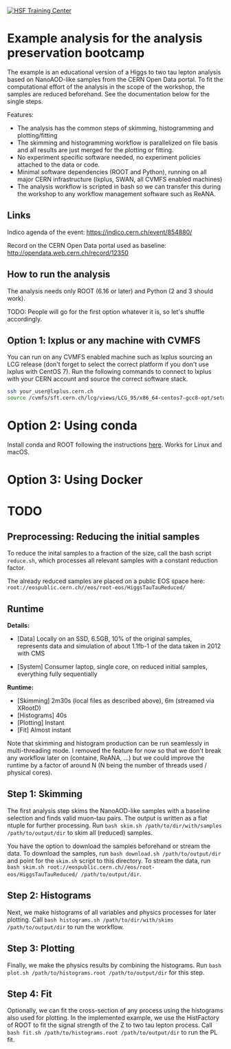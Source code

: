 [![HSF Training Center](https://img.shields.io/badge/HSF%20Training%20Center-browse-ff69b4)](https://hepsoftwarefoundation.org/training/curriculum.html)

# Example analysis for the analysis preservation bootcamp

The example is an educational version of a Higgs to two tau lepton analysis based on NanoAOD-like samples from the CERN Open Data portal. To fit the computational effort of the analysis in the scope of the workshop, the samples are reduced beforehand. See the documentation below for the single steps.

Features:
- The analysis has the common steps of skimming, histogramming and plotting/fitting
- The skimming and histogramming workflow is parallelized on file basis and all results are just merged for the plotting or fitting.
- No experiment specific software needed, no experiment policies attached to the data or code.
- Minimal software dependencies (ROOT and Python), running on all major CERN infrastructure (lxplus, SWAN, all CVMFS enabled machines)
- The analysis workflow is scripted in bash so we can transfer this during the workshop to any workflow management software such as ReANA.

## Links

Indico agenda of the event: https://indico.cern.ch/event/854880/

Record on the CERN Open Data portal used as baseline: http://opendata.web.cern.ch/record/12350

## How to run the analysis

The analysis needs only ROOT (6.16 or later) and Python (2 and 3 should work).

TODO: People will go for the first option whatever it is, so let's shuffle accordingly.

## Option 1: lxplus or any machine with CVMFS

You can run on any CVMFS enabled machine such as lxplus sourcing an LCG release (don't forget to select the correct platform if you don't use lxplus with CentOS 7). Run the following commands to connect to lxplus with your CERN account and source the correct software stack.

```bash
ssh your_user@lxplus.cern.ch
source /cvmfs/sft.cern.ch/lcg/views/LCG_95/x86_64-centos7-gcc8-opt/setup.sh
```

# Option 2: Using conda

Install conda and ROOT following the instructions [here](https://indico.cern.ch/event/759388/contributions/3306849/attachments/1816254/2968550/root_conda_forge.pdf). Works for Linux and macOS.


# Option 3: Using Docker

# TODO

## Preprocessing: Reducing the initial samples

To reduce the inital samples to a fraction of the size, call the bash script `reduce.sh`, which processes all relevant samples with a constant reduction factor.

The already reduced samples are placed on a public EOS space here: `root://eospublic.cern.ch//eos/root-eos/HiggsTauTauReduced/`

## Runtime

**Details:**
- [Data] Locally on an SSD, 6.5GB, 10% of the original samples, represents data and simulation of about 1.1fb-1 of the data taken in 2012 with CMS

- [System] Consumer laptop, single core, on reduced initial samples, everything fully sequentially

**Runtime:**
- [Skimming] 2m30s (local files as described above), 6m (streamed via XRootD)
- [Histograms] 40s
- [Plotting] Instant
- [Fit] Almost instant

Note that skimming and histogram production can be run seamlessly in multi-threading mode. I removed the feature for now so that we don't break any workflow later on (containe, ReANA, ...) but we could improve the runtime by a factor of around N (N being the number of threads used / physical cores).

## Step 1: Skimming

The first analysis step skims the NanoAOD-like samples with a baseline selection and finds valid muon-tau pairs. The output is written as a flat ntuple for further processing. Run `bash skim.sh /path/to/dir/with/samples /path/to/output/dir` to skim all (reduced) samples.

You have the option to download the samples beforehand or stream the data. To download the samples, run `bash download.sh /path/to/output/dir` and point for the `skim.sh` script to this directory. To stream the data, run `bash skim.sh root://eospublic.cern.ch//eos/root-eos/HiggsTauTauReduced/ /path/to/output/dir`.

## Step 2: Histograms

Next, we make histograms of all variables and physics processes for later plotting. Call `bash histograms.sh /path/to/dir/with/skims /path/to/output/dir` to run the workflow.

## Step 3: Plotting

Finally, we make the physics results by combining the histograms. Run `bash plot.sh /path/to/histograms.root /path/to/output/dir` for this step.

## Step 4: Fit
Optionally, we can fit the cross-section of any process using the histograms also used for plotting. In the implemented example, we use the HistFactory of ROOT to fit the signal strength of the Z to two tau lepton process. Call `bash fit.sh /path/to/histograms.root /path/to/output/dir` to run the PL fit.
